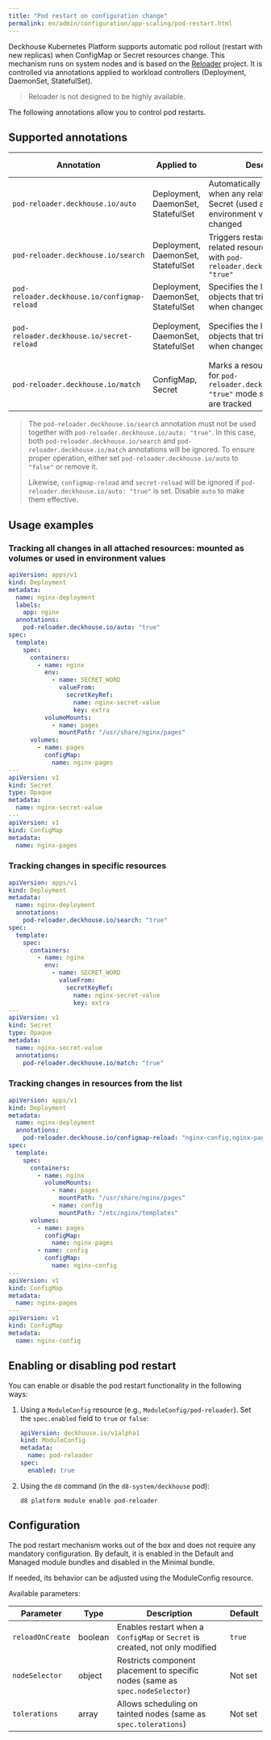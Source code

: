 ```yaml
---
title: "Pod restart on configuration change"
permalink: en/admin/configuration/app-scaling/pod-restart.html
---
```


Deckhouse Kubernetes Platform supports automatic pod rollout (restart with new replicas) when ConfigMap or Secret resources change. This mechanism runs on system nodes and is based on the [Reloader](https://github.com/stakater/Reloader) project. It is controlled via annotations applied to workload controllers (Deployment, DaemonSet, StatefulSet).

> Reloader is not designed to be highly available.

The following annotations allow you to control pod restarts.

## Supported annotations

| Annotation | Applied to | Description | Example values |
|------------|------------|-------------|----------------|
| `pod-reloader.deckhouse.io/auto` | Deployment, DaemonSet, StatefulSet | Automatically restarts pods when any related ConfigMap or Secret (used as a volume or environment variable) is changed | `"true"`, `"false"` |
| `pod-reloader.deckhouse.io/search` | Deployment, DaemonSet, StatefulSet | Triggers restart only when a related resource is annotated with `pod-reloader.deckhouse.io/match: "true"` | `"true"`, `"false"` |
| `pod-reloader.deckhouse.io/configmap-reload` | Deployment, DaemonSet, StatefulSet | Specifies the list of `ConfigMap` objects that trigger a restart when changed | `"some-cm"`, `"some-cm1,some-cm2"` |
| `pod-reloader.deckhouse.io/secret-reload` | Deployment, DaemonSet, StatefulSet | Specifies the list of `Secret` objects that trigger a restart when changed | `"some-secret"`, `"some-secret1,some-secret2"` |
| `pod-reloader.deckhouse.io/match` | ConfigMap, Secret | Marks a resource as relevant for `pod-reloader.deckhouse.io/search: "true"` mode so its changes are tracked | `"true"`, `"false"` |

> The `pod-reloader.deckhouse.io/search` annotation must not be used together with `pod-reloader.deckhouse.io/auto: "true"`. In this case, both `pod-reloader.deckhouse.io/search` and `pod-reloader.deckhouse.io/match` annotations will be ignored. To ensure proper operation, either set `pod-reloader.deckhouse.io/auto` to `"false"` or remove it.
>
> Likewise, `configmap-reload` and `secret-reload` will be ignored if `pod-reloader.deckhouse.io/auto: "true"` is set. Disable `auto` to make them effective.

## Usage examples

### Tracking all changes in all attached resources: mounted as volumes or used in environment values


```yaml
apiVersion: apps/v1
kind: Deployment
metadata:
  name: nginx-deployment
  labels:
    app: nginx
  annotations:
    pod-reloader.deckhouse.io/auto: "true"
spec:
  template:
    spec:
      containers:
        - name: nginx
          env:
            - name: SECRET_WORD
              valueFrom:
                secretKeyRef:
                  name: nginx-secret-value
                  key: extra
          volumeMounts:
            - name: pages
              mountPath: "/usr/share/nginx/pages"
      volumes:
        - name: pages
          configMap:
            name: nginx-pages
---
apiVersion: v1
kind: Secret
type: Opaque
metadata:
  name: nginx-secret-value
---
apiVersion: v1
kind: ConfigMap
metadata:
  name: nginx-pages
```

### Tracking changes in specific resources

```yaml
apiVersion: apps/v1
kind: Deployment
metadata:
  name: nginx-deployment
  annotations:
    pod-reloader.deckhouse.io/search: "true"
spec:
  template:
    spec:
      containers:
        - name: nginx
          env:
            - name: SECRET_WORD
              valueFrom:
                secretKeyRef:
                  name: nginx-secret-value
                  key: extra
---
apiVersion: v1
kind: Secret
type: Opaque
metadata:
  name: nginx-secret-value
  annotations:
    pod-reloader.deckhouse.io/match: "true"
```

### Tracking changes in resources from the list

```yaml
apiVersion: apps/v1
kind: Deployment
metadata:
  name: nginx-deployment
  annotations:
    pod-reloader.deckhouse.io/configmap-reload: "nginx-config,nginx-pages"
spec:
  template:
    spec:
      containers:
        - name: nginx
          volumeMounts:
            - name: pages
              mountPath: "/usr/share/nginx/pages"
            - name: config
              mountPath: "/etc/nginx/templates"
      volumes:
        - name: pages
          configMap:
            name: nginx-pages
        - name: config
          configMap:
            name: nginx-config
---
apiVersion: v1
kind: ConfigMap
metadata:
  name: nginx-pages
---
apiVersion: v1
kind: ConfigMap
metadata:
  name: nginx-config
```

## Enabling or disabling pod restart

You can enable or disable the pod restart functionality in the following ways:

1. Using a `ModuleConfig` resource (e.g., `ModuleConfig/pod-reloader`). Set the `spec.enabled` field to `true` or `false`:

   ```yaml
   apiVersion: deckhouse.io/v1alpha1
   kind: ModuleConfig
   metadata:
     name: pod-reloader
   spec:
     enabled: true
   ```

1. Using the `d8` command (in the `d8-system/deckhouse` pod):

   ```console
   d8 platform module enable pod-reloader
   ```

## Configuration

The pod restart mechanism works out of the box and does not require any mandatory configuration. By default, it is enabled in the Default and Managed module bundles and disabled in the Minimal bundle.

If needed, its behavior can be adjusted using the ModuleConfig resource.

Available parameters:

| Parameter         | Type     | Description                                                                 | Default      |
|------------------|----------|-----------------------------------------------------------------------------|--------------|
| `reloadOnCreate` | boolean  | Enables restart when a `ConfigMap` or `Secret` is created, not only modified | `true`       |
| `nodeSelector`   | object   | Restricts component placement to specific nodes (same as `spec.nodeSelector`) | Not set      |
| `tolerations`    | array    | Allows scheduling on tainted nodes (same as `spec.tolerations`)             | Not set      |
